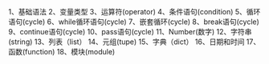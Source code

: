 1、基础语法
2、变量类型
3、运算符(operator)
4、条件语句(condition)
5、循环语句(cycle)
6、while循环语句(cycle)
7、嵌套循环(cycle)
8、break语句(cycle)
9、continue语句(cycle)
10、pass语句(cycle)
11、Number(数字)
12、字符串(string)
13、列表（list）
14、元组(tupe)
15、字典（dict）
16、日期和时间
17、函数(function)
18、模块(module)